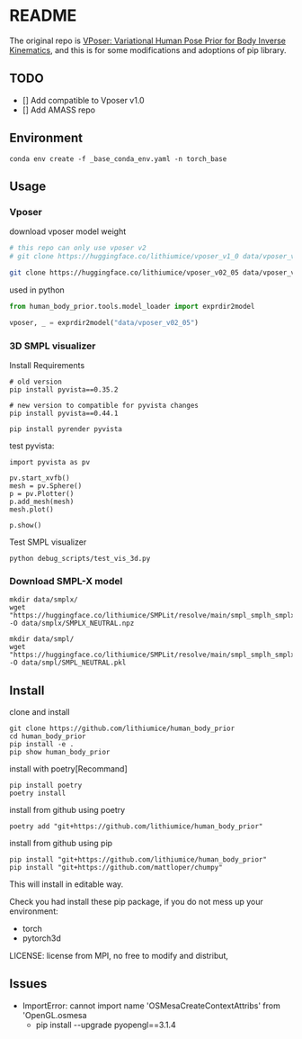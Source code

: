 # README
The original repo is [VPoser: Variational Human Pose Prior for Body Inverse Kinematics](https://github.com/nghorbani/human_body_prior), and this is for some modifications and adoptions of pip library.

## TODO
- [] Add compatible to Vposer v1.0
- [] Add AMASS repo

## Environment

    conda env create -f _base_conda_env.yaml -n torch_base

## Usage

### Vposer

download vposer model weight

```bash
# this repo can only use vposer v2
# git clone https://huggingface.co/lithiumice/vposer_v1_0 data/vposer_v1_0

git clone https://huggingface.co/lithiumice/vposer_v02_05 data/vposer_v02_05
```

used in python

```python
from human_body_prior.tools.model_loader import exprdir2model

vposer, _ = exprdir2model("data/vposer_v02_05")
```

### 3D SMPL visualizer

Install Requirements

    # old version
    pip install pyvista==0.35.2

    # new version to compatible for pyvista changes
    pip install pyvista==0.44.1

    pip install pyrender pyvista

test pyvista:

    import pyvista as pv

    pv.start_xvfb()
    mesh = pv.Sphere()
    p = pv.Plotter()
    p.add_mesh(mesh)
    mesh.plot()
    
    p.show()

Test SMPL visualizer

    python debug_scripts/test_vis_3d.py


### Download SMPL-X model

    mkdir data/smplx/
    wget "https://huggingface.co/lithiumice/SMPLit/resolve/main/smpl_smplh_smplx_mano/SMPLX_NEUTRAL.npz" -O data/smplx/SMPLX_NEUTRAL.npz

    mkdir data/smpl/
    wget "https://huggingface.co/lithiumice/SMPLit/resolve/main/smpl_smplh_smplx_mano/SMPL_NEUTRAL.pkl" -O data/smpl/SMPL_NEUTRAL.pkl

## Install

clone and install

    git clone https://github.com/lithiumice/human_body_prior
    cd human_body_prior 
    pip install -e .
    pip show human_body_prior

install with poetry[Recommand]

    pip install poetry
    poetry install

install from github using poetry

    poetry add "git+https://github.com/lithiumice/human_body_prior"
    
install from github using pip
    
    pip install "git+https://github.com/lithiumice/human_body_prior"
    pip install "git+https://github.com/mattloper/chumpy"


This will install in editable way.

Check you had install these pip package, if you do not mess up your environment:
+ torch
+ pytorch3d

LICENSE: license from MPI, no free to modify and distribut,

## Issues

- ImportError: cannot import name 'OSMesaCreateContextAttribs' from 'OpenGL.osmesa
    - pip install --upgrade pyopengl==3.1.4